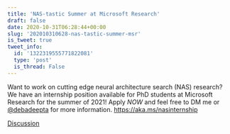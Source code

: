 ```yaml
---
title: 'NAS-tastic Summer at Microsoft Research'
draft: false
date: 2020-10-31T06:28:44+00:00
slug: '202010310628-nas-tastic-summer-msr'
is_tweet: true
tweet_info:
  id: '1322319555771822081'
  type: 'post'
  is_thread: False
---
```




Want to work on cutting edge neural architecture search (NAS) research? We have an internship position available for PhD students at Microsoft Research for the summer of 2021!  Apply *NOW* and feel free to DM me or [@debadeepta](https://x.com/debadeepta) for more information.
<https://aka.ms/nasinternship>

[Discussion](https://x.com/sytelus/status/1322319555771822081)
